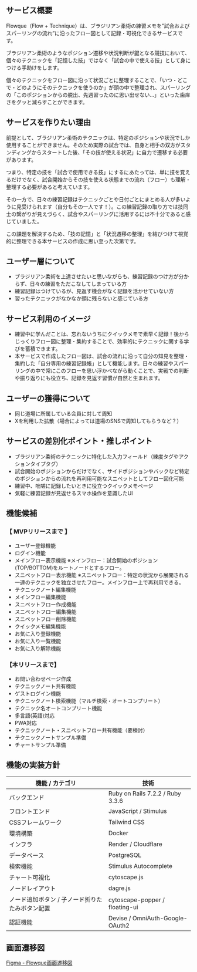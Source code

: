 ## サービス概要

Flowque（Flow + Technique）は、ブラジリアン柔術の練習メモを”試合およびスパーリングの流れ”に沿ったフロー図として記録・可視化できるサービスです。

ブラジリアン柔術のようなポジション遷移や状況判断が鍵となる競技において、個々のテクニックを「記憶した技」ではなく「試合の中で使える技」として身につける手助けをします。

個々のテクニックをフロー図に沿って状況ごとに整理することで、「いつ・どこで・どのようにそのテクニックを使うのか」が頭の中で整理され、スパーリングの「このポジションからの脱出、先週習ったのに思い出せない…」といった歯痒さをグッと減らすことができます。

## サービスを作りたい理由

前提として、ブラジリアン柔術のテクニックは、特定のポジションや状況でしか使用することができません。そのため実際の試合では、自身と相手の双方がスタンディングからスタートした後、「その技が使える状況」に自力で遷移する必要があります。

つまり、特定の技を「試合で使用できる技」にするにあたっては、単に技を覚えるだけでなく、試合開始からその技を使える状態までの流れ（フロー）も理解・整理する必要があると考えています。

その一方で、日々の練習記録はテクニックごとや日付ごとにまとめる人が多いように見受けられます（自分もその一人です！）。この練習記録の取り方では技同士の繋がりが見えづらく、試合やスパーリングに活用するには不十分であると感じていました。

この課題を解決するため、「技の記憶」と「状況遷移の整理」を結びつけて視覚的に整理できる本サービスの作成に思い至った次第です。

## ユーザー層について

- ブラジリアン柔術を上達させたいと思いながらも、練習記録のつけ方が分からず、日々の練習をただこなしてしまっている方
- 練習記録はつけているが、見返す機会がなく記録を活かせていない方
- 習ったテクニックがなかなか頭に残らないと感じている方

## サービス利用のイメージ

- 練習中に学んだことは、忘れないうちにクイックメモで素早く記録！後からじっくりフロー図に整理・集約することで、効率的にテクニックに関する学びを蓄積できます。
- 本サービスで作成したフロー図は、試合の流れに沿って自分の知見を整理・集約した「自分専用の練習記録帳」として機能します。日々の練習やスパーリングの中で常にこのフローを思い浮かべながら動くことで、実戦での判断や振り返りにも役立ち、記録を見返す習慣が自然と生まれます。

## ユーザーの獲得について

- 同じ道場に所属している会員に対して周知
- Xを利用した拡散（場合によっては道場のSNSで周知してもらうなど？）

## サービスの差別化ポイント・推しポイント

- ブラジリアン柔術のテクニックに特化した入力フィールド（練度タグやアクションタイプタグ）
- 試合開始のポジションからだけでなく、サイドポジションやバックなど特定のポジションからの流れを再利用可能なスニペットとしてフロー図化可能
- 練習中、咄嗟に記録したいときに役立つクイックメモページ
- 気軽に練習記録が見返せるスマホ操作を意識したUI

## 機能候補

### 【 MVPリリースまで 】

- ユーザー登録機能
- ログイン機能
- メインフロー表示機能  ※メインフロー：試合開始のポジション(TOP/BOTTOM)をルートノードとするフロー。
- スニペットフロー表示機能 ※スニペットフロー：特定の状況から展開される一連のテクニックを独立させたフロー。メインフロー上で再利用できる。
- テクニックノート編集機能
- メインフロー編集機能
- スニペットフロー作成機能
- スニペットフロー編集機能
- スニペットフロー削除機能
- クイックメモ編集機能
- お気に入り登録機能
- お気に入り一覧機能
- お気に入り解除機能

### 【本リリースまで】

- お問い合わせページ作成
- テクニックノート共有機能
- ゲストログイン機能
- テクニックノート検索機能（マルチ検索・オートコンプリート）
- テクニック名オートコンプリート機能
- 多言語(英語)対応
- PWA対応
- テクニックノート・スニペットフロー共有機能（要検討）
- テクニックノートサンプル準備
- チャートサンプル準備

## 機能の実装方針
| 機能 / カテゴリ | 技術 |
| --- | --- |
| バックエンド | Ruby on Rails 7.2.2 / Ruby 3.3.6 |
| フロントエンド | JavaScript / Stimulus | 
| CSSフレームワーク | Tailwind CSS |
| 環境構築 | Docker |
| インフラ | Render / Cloudflare|
| データベース | PostgreSQL |
| 検索機能 | Stimulus Autocomplete |
| チャート可視化 | cytoscape.js |
| ノードレイアウト | dagre.js |
| ノード追加ボタン / 子ノード折りたたみボタン配置 | cytoscape-popper / floating-ui |
| 認証機能 | Devise / OmniAuth-Google-OAuth2 |

## 画面遷移図
[Figma - Flowque画面遷移図](https://www.figma.com/design/50XTJ2AdMyuF8x4kjTbcvT/Flowque)

